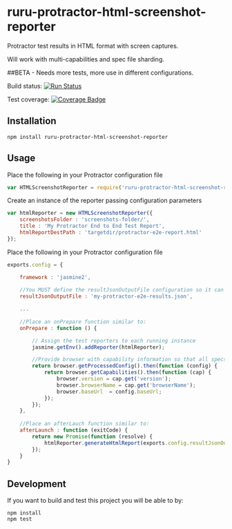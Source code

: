# ruru-protractor-html-screenshot-reporter
Protractor test results in HTML format with screen captures. 

Will work with multi-capabilities and spec file sharding.

##BETA - Needs more tests, more use in different configurations.

Build status: [![Run Status](https://api.shippable.com/projects/57bbb6deebc40a0e0045c977/badge?branch=master)](https://app.shippable.com/projects/57bbb6deebc40a0e0045c977)

Test coverage: [![Coverage Badge](https://api.shippable.com/projects/57bbb6deebc40a0e0045c977/coverageBadge?branch=master)](https://app.shippable.com/projects/57bbb6deebc40a0e0045c977)

## Installation
`npm install ruru-protractor-html-screenshot-reporter`

## Usage
Place the following in your Protractor configuration file
```javascript
var HTMLScreenshotReporter = require('ruru-protractor-html-screenshot-reporter');
```
Create an instance of the reporter passing configuration parameters
```javascript
var htmlReporter = new HTMLScreenshotReporter({
	screenshotsFolder : 'screenshots-folder/',
	title : 'My Protractor End to End Test Report',
	htmlReportDestPath : 'targetdir/protractor-e2e-report.html'
});
```
Place the following in your Protractor configuration file
```javascript
exports.config = {

	framework : 'jasmine2',
	
	//You MUST define the resultJsonOutputFile configuration so it can be post processed
	resultJsonOutputFile : 'my-protractor-e2e-results.json',

	...
	
	//Place an onPrepare function similar to:
	onPrepare : function () {

		// Assign the test reporters to each running instance
		jasmine.getEnv().addReporter(htmlReporter);

		//Provide browser with capability information so that all specs can access it
		return browser.getProcessedConfig().then(function (config) {
			return browser.getCapabilities().then(function (cap) {
				browser.version = cap.get('version');
				browser.browserName = cap.get('browserName');
				browser.baseUrl  = config.baseUrl;
			});
		});
	},
	
	//Place an afterLauch function similar to:
	afterLaunch : function (exitCode) {
		return new Promise(function (resolve) {
			htmlReporter.generateHtmlReport(exports.config.resultJsonOutputFile);
		});
	}
}
```

## Development
If you want to build and test this project you will be able to by:
```
npm install
npm test
```
